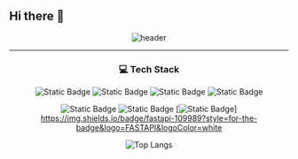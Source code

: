 ## Hi there 👋
<div align="center">

![header](https://capsule-render.vercel.app/api?type=cylinder&color=1dacd6&height=200&section=header&text=I'm Yongwoo&fontSize=70)<br>
</div>

---

<div align="center">
  <h3 align="center">💻 Tech Stack </h3>
  
  
  ![Static Badge](https://img.shields.io/badge/Python-blue?style=flat-square&logo=Python&logoColor=white&color=3776AB)
  ![Static Badge](https://img.shields.io/badge/Java-blue?style=flat-square&logoColor=white&color=3776AB)
  ![Static Badge](https://img.shields.io/badge/R-blue?style=flat-square&logo=R&logoColor=white&color=276DC3)
  ![Static Badge](https://img.shields.io/badge/Mysql-blue?style=flat-square&logo=Mysql&logoColor=white&color=4479A1)
  
  ![Static Badge](https://img.shields.io/badge/Pytorch-blue?style=flat-square&logo=Pytorch&logoColor=white&color=EE4C2C)
  ![Static Badge](https://img.shields.io/badge/Tensorflow-blue?style=flat-square&logo=Tensorflow&logoColor=white&color=FF6F00)
  [![Static Badge](https://img.shields.io/badge/Qgis-blue?style=flat-square&logo=Qgis&logoColor=white&color=589632)]
  https://img.shields.io/badge/fastapi-109989?style=for-the-badge&logo=FASTAPI&logoColor=white

![Top Langs](https://github-readme-stats.vercel.app/api/top-langs/?username=choiyongwoo&layout=compact)

</div>





<!--
**choiyongwoo/choiyongwoo** is a ✨ _special_ ✨ repository because its `README.md` (this file) appears on your GitHub profile.

Here are some ideas to get you started:

- 🔭 I’m currently working on ...
- 🌱 I’m currently learning ...
- 👯 I’m looking to collaborate on ...
- 🤔 I’m looking for help with ...
- 💬 Ask me about ...
- 📫 How to reach me: ...
- 😄 Pronouns: ...
- ⚡ Fun fact: ...
-->
